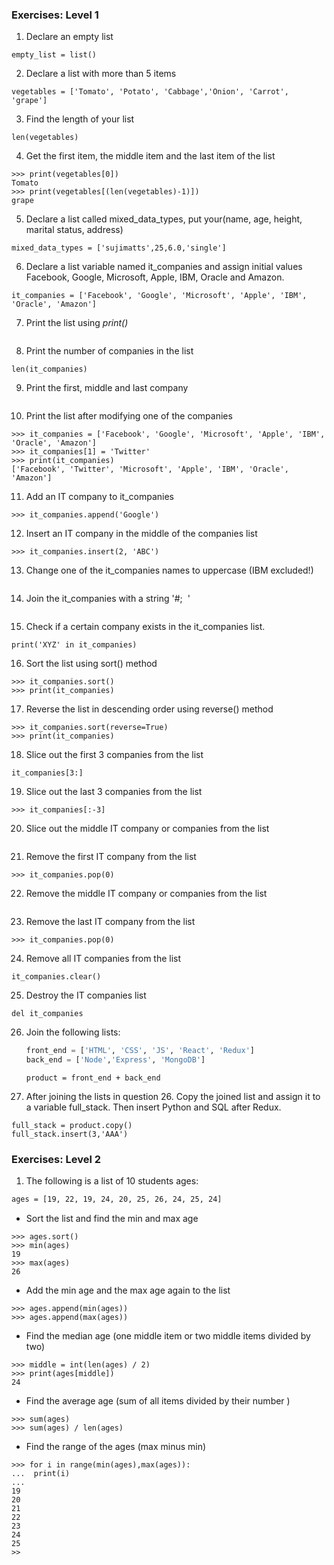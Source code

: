 ### Exercises: Level 1

1. Declare an empty list
```
empty_list = list()
```
2. Declare a list with more than 5 items

```
vegetables = ['Tomato', 'Potato', 'Cabbage','Onion', 'Carrot', 'grape'] 
```
3. Find the length of your list

```
len(vegetables)
```
4. Get the first item, the middle item and the last item of the list

```
>>> print(vegetables[0]) 
Tomato
>>> print(vegetables[(len(vegetables)-1)]) 
grape
```
5. Declare a list called mixed_data_types, put your(name, age, height, marital status, address)

```
mixed_data_types = ['sujimatts',25,6.0,'single']
```
6. Declare a list variable named it_companies and assign initial values Facebook, Google, Microsoft, Apple, IBM, Oracle and Amazon.

```
it_companies = ['Facebook', 'Google', 'Microsoft', 'Apple', 'IBM', 'Oracle', 'Amazon']
```
7. Print the list using _print()_

```
```
8. Print the number of companies in the list

```
len(it_companies)
```
9. Print the first, middle and last company

```
```
10. Print the list after modifying one of the companies

```
>>> it_companies = ['Facebook', 'Google', 'Microsoft', 'Apple', 'IBM', 'Oracle', 'Amazon']
>>> it_companies[1] = 'Twitter' 
>>> print(it_companies)                                                                                          
['Facebook', 'Twitter', 'Microsoft', 'Apple', 'IBM', 'Oracle', 'Amazon']

```
11. Add an IT company to it_companies

```
>>> it_companies.append('Google')            
```
12. Insert an IT company in the middle of the companies list

```
>>> it_companies.insert(2, 'ABC')            
```
13. Change one of the it_companies names to uppercase (IBM excluded!)

```
```
14. Join the it_companies with a string '#;&nbsp; '

```
```
15. Check if a certain company exists in the it_companies list.

```
print('XYZ' in it_companies)
```
16. Sort the list using sort() method

```
>>> it_companies.sort()        
>>> print(it_companies)
```
17. Reverse the list in descending order using reverse() method

```
>>> it_companies.sort(reverse=True)        
>>> print(it_companies)
```
18. Slice out the first 3 companies from the list

```
it_companies[3:] 
```
19. Slice out the last 3 companies from the list

```
>>> it_companies[:-3]  
```
20. Slice out the middle IT company or companies from the list

```
```
21. Remove the first IT company from the list

```
>>> it_companies.pop(0) 
```
22. Remove the middle IT company or companies from the list

```
```
23. Remove the last IT company from the list

```
>>> it_companies.pop(0) 
```
24. Remove all IT companies from the list

```
it_companies.clear()
```
25. Destroy the IT companies list

```
del it_companies
```
26. Join the following lists:

    ```py
    front_end = ['HTML', 'CSS', 'JS', 'React', 'Redux']
    back_end = ['Node','Express', 'MongoDB']
    ```
    ```
    product = front_end + back_end
    ```

27. After joining the lists in question 26. Copy the joined list and assign it to a variable full_stack. Then insert Python and SQL after Redux.

```
full_stack = product.copy()
full_stack.insert(3,'AAA')
```

### Exercises: Level 2

1. The following is a list of 10 students ages:

```sh
ages = [19, 22, 19, 24, 20, 25, 26, 24, 25, 24]
```

- Sort the list and find the min and max age
```
>>> ages.sort()
>>> min(ages) 
19
>>> max(ages) 
26
```
- Add the min age and the max age again to the list
```
>>> ages.append(min(ages)) 
>>> ages.append(max(ages)) 
```
- Find the median age (one middle item or two middle items divided by two)
```
>>> middle = int(len(ages) / 2)
>>> print(ages[middle]) 
24
```
- Find the average age (sum of all items divided by their number )
```
>>> sum(ages) 
>>> sum(ages) / len(ages)
```
- Find the range of the ages (max minus min)
```
>>> for i in range(min(ages),max(ages)):   
...  print(i)
... 
19
20
21
22
23
24
25
>>
```

